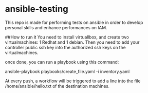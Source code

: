 # ansible-testing

This repo is made for performing tests on ansible in order to develop personal skills and enhance performances on IAM.


##How to run it
You need to install virtuallbox, and create two virtualmachines: 1 Redhat and 1 debian.
Then you need to add your controller public ssh key into the authorized ssh keys on the virtualmachines.

once done, you can run a playbook using this command:

ansible-playbook playbooks/create_file.yaml -i inventory.yaml

At every push, a workflow will be triggered to add a line into the file /home/ansible/hello.txt of the destination machines.
